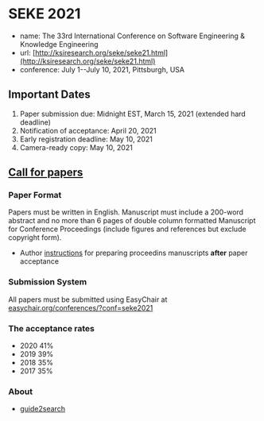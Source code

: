 # SEKE 2021

- name: The 33rd International Conference on Software Engineering & Knowledge Engineering
- url: [http://ksiresearch.org/seke/seke21.html](http://ksiresearch.org/seke/seke21.html)
- conference: July 1--July 10, 2021, Pittsburgh, USA

## Important Dates

1. Paper submission due: Midnight EST, March 15, 2021 (extended hard deadline)
2. Notification of acceptance: April 20, 2021
3. Early registration deadline: May 10, 2021
4. Camera-ready copy: May 10, 2021

## [Call for papers](http://ksiresearch.org/seke/seke21main.html)

### Paper Format

Papers must be written in English.
Manuscript must include a 200-word abstract and no more than 6 pages of double column formatted Manuscript for Conference Proceedings
 (include figures and references but exclude copyright form).

- Author [instructions](http://ksiresearch.org/seke/seke21author.html) for preparing proceedins manuscripts **after** paper acceptance

### Submission System

All papers must be submitted using EasyChair at [easychair.org/conferences/?conf=seke2021](https://easychair.org/conferences/?conf=seke2021)

### The acceptance rates

- 2020            41%
- 2019            39%
- 2018            35%
- 2017            35%

### About

- [guide2search](https://www.guide2research.com/conference/seke-2021-international-conference-on-software-engineering-and-knowledge-engineering)

